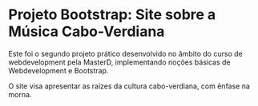 
# Projeto Bootstrap: Site sobre a Música Cabo-Verdiana
Este foi o segundo projeto prático desenvolvido no âmbito do curso de webdevelopment pela MasterD, implementando noções básicas de Webdevelopment e Bootstrap.

O site visa apresentar as raízes da cultura cabo-verdiana, com ênfase na morna.


